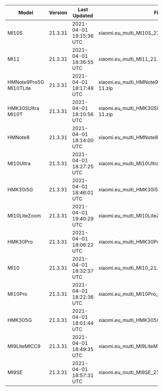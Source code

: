 | Model | Version | Last Updated | File Name | Size | Download Link |
| ---- | ---- | ---- | ---- | ---- | ---- |
| MI10S | 21.3.31 | 2021-04-01 19:15:36 UTC | xiaomi.eu_multi_MI10S_21.3.31_v12-11-fastboot.zip | 3.5 GB | [SourceForge](https://sourceforge.net/projects/xiaomi-eu-multilang-miui-roms/files/xiaomi.eu/MIUI-WEEKLY-RELEASES/21.3.31/xiaomi.eu_multi_MI10S_21.3.31_v12-11-fastboot.zip/download) |
| MI11 | 21.3.31 | 2021-04-01 18:36:55 UTC | xiaomi.eu_multi_MI11_21.3.31_v12-11-fastboot.zip | 3.8 GB | [SourceForge](https://sourceforge.net/projects/xiaomi-eu-multilang-miui-roms/files/xiaomi.eu/MIUI-WEEKLY-RELEASES/21.3.31/xiaomi.eu_multi_MI11_21.3.31_v12-11-fastboot.zip/download) |
| HMNote9Pro5G MI10TLite | 21.3.31 | 2021-04-01 18:17:49 UTC | xiaomi.eu_multi_HMNote9Pro5G_MI10TLite_21.3.31_v12-11.zip | 3.3 GB | [SourceForge](https://sourceforge.net/projects/xiaomi-eu-multilang-miui-roms/files/xiaomi.eu/MIUI-WEEKLY-RELEASES/21.3.31/xiaomi.eu_multi_HMNote9Pro5G_MI10TLite_21.3.31_v12-11.zip/download) |
| HMK30SUltra MI10T | 21.3.31 | 2021-04-01 18:10:56 UTC | xiaomi.eu_multi_HMK30SUltra_MI10T_21.3.31_v12-11.zip | 3.9 GB | [SourceForge](https://sourceforge.net/projects/xiaomi-eu-multilang-miui-roms/files/xiaomi.eu/MIUI-WEEKLY-RELEASES/21.3.31/xiaomi.eu_multi_HMK30SUltra_MI10T_21.3.31_v12-11.zip/download) |
| HMNote8 | 21.3.31 | 2021-04-01 18:14:00 UTC | xiaomi.eu_multi_HMNote8_21.3.31_v12-11.zip | 2.7 GB | [SourceForge](https://sourceforge.net/projects/xiaomi-eu-multilang-miui-roms/files/xiaomi.eu/MIUI-WEEKLY-RELEASES/21.3.31/xiaomi.eu_multi_HMNote8_21.3.31_v12-11.zip/download) |
| MI10Ultra | 21.3.31 | 2021-04-01 18:27:25 UTC | xiaomi.eu_multi_MI10Ultra_21.3.31_v12-11.zip | 4.1 GB | [SourceForge](https://sourceforge.net/projects/xiaomi-eu-multilang-miui-roms/files/xiaomi.eu/MIUI-WEEKLY-RELEASES/21.3.31/xiaomi.eu_multi_MI10Ultra_21.3.31_v12-11.zip/download) |
| HMK30i5G | 21.3.31 | 2021-04-01 18:46:01 UTC | xiaomi.eu_multi_HMK30i5G_21.3.31_v12-11.zip | 3.3 GB | [SourceForge](https://sourceforge.net/projects/xiaomi-eu-multilang-miui-roms/files/xiaomi.eu/MIUI-WEEKLY-RELEASES/21.3.31/xiaomi.eu_multi_HMK30i5G_21.3.31_v12-11.zip/download) |
| MI10LiteZoom | 21.3.31 | 2021-04-01 19:40:29 UTC | xiaomi.eu_multi_MI10LiteZoom_21.3.31_v12-11.zip | 3.4 GB | [SourceForge](https://sourceforge.net/projects/xiaomi-eu-multilang-miui-roms/files/xiaomi.eu/MIUI-WEEKLY-RELEASES/21.3.31/xiaomi.eu_multi_MI10LiteZoom_21.3.31_v12-11.zip/download) |
| HMK30Pro | 21.3.31 | 2021-04-01 18:06:22 UTC | xiaomi.eu_multi_HMK30Pro_21.3.31_v12-11.zip | 4.1 GB | [SourceForge](https://sourceforge.net/projects/xiaomi-eu-multilang-miui-roms/files/xiaomi.eu/MIUI-WEEKLY-RELEASES/21.3.31/xiaomi.eu_multi_HMK30Pro_21.3.31_v12-11.zip/download) |
| MI10 | 21.3.31 | 2021-04-01 18:32:37 UTC | xiaomi.eu_multi_MI10_21.3.31_v12-11.zip | 4.1 GB | [SourceForge](https://sourceforge.net/projects/xiaomi-eu-multilang-miui-roms/files/xiaomi.eu/MIUI-WEEKLY-RELEASES/21.3.31/xiaomi.eu_multi_MI10_21.3.31_v12-11.zip/download) |
| MI10Pro | 21.3.31 | 2021-04-01 18:22:36 UTC | xiaomi.eu_multi_MI10Pro_21.3.31_v12-11.zip | 4.1 GB | [SourceForge](https://sourceforge.net/projects/xiaomi-eu-multilang-miui-roms/files/xiaomi.eu/MIUI-WEEKLY-RELEASES/21.3.31/xiaomi.eu_multi_MI10Pro_21.3.31_v12-11.zip/download) |
| HMK305G | 21.3.31 | 2021-04-01 18:01:44 UTC | xiaomi.eu_multi_HMK305G_21.3.31_v12-11.zip | 3.3 GB | [SourceForge](https://sourceforge.net/projects/xiaomi-eu-multilang-miui-roms/files/xiaomi.eu/MIUI-WEEKLY-RELEASES/21.3.31/xiaomi.eu_multi_HMK305G_21.3.31_v12-11.zip/download) |
| MI9LiteMICC9 | 21.3.31 | 2021-04-01 18:49:35 UTC | xiaomi.eu_multi_MI9LiteMICC9_21.3.31_v12-11.zip | 3.0 GB | [SourceForge](https://sourceforge.net/projects/xiaomi-eu-multilang-miui-roms/files/xiaomi.eu/MIUI-WEEKLY-RELEASES/21.3.31/xiaomi.eu_multi_MI9LiteMICC9_21.3.31_v12-11.zip/download) |
| MI9SE | 21.3.31 | 2021-04-01 18:57:31 UTC | xiaomi.eu_multi_MI9SE_21.3.31_v12-11.zip | 3.0 GB | [SourceForge](https://sourceforge.net/projects/xiaomi-eu-multilang-miui-roms/files/xiaomi.eu/MIUI-WEEKLY-RELEASES/21.3.31/xiaomi.eu_multi_MI9SE_21.3.31_v12-11.zip/download) |
